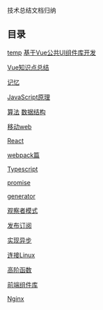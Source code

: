 <!--
 * @Author: DaiLinBo
 * @Date: 2019-08-04 23:50:40
 * @LastEditTime: 2021-08-03 17:43:48
 * @LastEditors: Aiden
 * @Description: 
 -->

技术总结文档归纳
## 目录

  [temp](docs/temp.md)
  [基于Vue公共UI组件库开发](docs/vue-library.md)

  [Vue知识点总结](docs/vue.md)

  [记忆](docs/memory.md)

  [JavaScript原理](docs/javascript.md)

  [算法](docs/arithmetic.md)
  [数据结构](docs/data-structure.md)

 [移动web](docs/mobile-web.md)

 [React](docs/react.md)

 [webpack篇](docs/webpack.md)

 [Typescript](docs/typescript.md)

 [promise](docs/promise.md)

 [generator](docs/generator.md)

 [观察者模式](docs/observer.md)

 [发布订阅](docs/publish-subscribe.md)

 [实现异步](docs/asynchronous.md)

 [连接Linux](docs/connect.md)

 [高阶函数](docs/highFun.md)

 [前端组件库](docs/libraries.md)

 [Nginx](docs/nginx.md)
